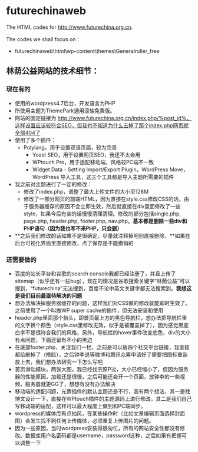# futurechinaweb
The HTML codes for http://www.futurechina.org.cn.

The codes we shall focus on：

- futurechinaweb\html\wp-content\themes\Generalroller_free



## 林荫公益网站的技术细节：

### 现在有的

- 使用的wordpress4.7后台，开发语言为PHP
- 所使用主题为ThemePark通用滚轴免费版。
- 网站的固定链接为 http://www.futurechina.org.cn/index.php/%post_id%，这样设置应该较符合SEO，但我也不知道为什么去掉了那个index.php网页就全部404了
- 使用了多个插件：
  - Polylang，用于设置双语页面，较为完善
    - Yoast SEO，用于设置网页SEO，我还不太会用
    - WPtouch Pro，用于适配移动端，风格较PC端不一致
    - Widget Data - Setting Import/Export Plugin，WordPress Move，WordPress 导入工具，这三个工具都是导入主题所需要的插件
- 我之前对主题进行了一定的修改：
  - 修改了index.php，调整了最大上传文件的大小至128M
  - 修改了一部分网页的前端HTML，因为直接在style.css修改CSS的话，由于服务器缓存的原因不会立即生效，然后就直接在div里面修改了一些style，如果今后有空的话慢慢清理清理。修改的部分包括single.php, page.php, header.php, footer.php, nav.php。**基本都是删除一些div和PHP语句（因为我也写不来PHP，只会删）**
- **之后我们修改的话如果不是很确定，尽量就注释掉吧别直接删除，**如果在后台可视化界面里直接修改，点了保存是不能撤销的
   	

### 还需要做的

- 百度的站长平台和谷歌的search console我都已经注册了，并且上传了sitemap（似乎还有一些bug），现在的情况是谷歌搜索关键字“林荫公益”可以搜到，“futurechina”无法搜到，百度不论中英文关键字都无法搜索到。**我想这是我们目前最亟待解决的问题**
- 想办法解决掉服务器缓存的问题，这样我们对CSS做的修改就能即时生效了。之前使用了一个叫做WP super cache的插件，但无法安装和使用
- header.php里面那个抬头，即首页最上方的黑色导航栏，想办法把导航栏里的文字换个颜色（style.css里修改无效，似乎是被覆盖掉了），因为感觉黑底白字不是很符合我们的风格，另外，导航栏的hover事件改变底色，div的大小有点问题，下面还留有不小的黑边
- 在底部footer.php，关注我们一栏，之前是可以放四个社交平台链接，我直接都给删掉了（捂脸），之后钟李说等微博和腾讯众筹申请好了需要把图标重新放上去，我们想办法研究一下怎么写吧
- 首页滑动模块，两张大图，我已经找宗原P过，大小已经缩小了，但因为服务器的性能原因，加载还是很慢，之后可能还会开一个页面，放钟李的一些视频，服务器就更GG了，想想有没有办法解决
- 移动端的适配问题，光靠插件的默认主题还是不行，我有两个想法，其一是找博文设计一下，直接在WPtouch插件的主题源码上进行修改。其二是我们自己写移动端的适配，这样可以最大程度上做到和PC端同步。
- wordpress的媒体库有点抽风，在某些操作时（比如文章编辑页面选择封面图）会发生找不到任何上传媒体，必须重复上传图片的问题。
- 因为一些原因，当时wordpress安装得很匆忙，所有的网站安全性都没有修改。数据库用户名密码都是username，password这种，之后如果有把握可以调整一下